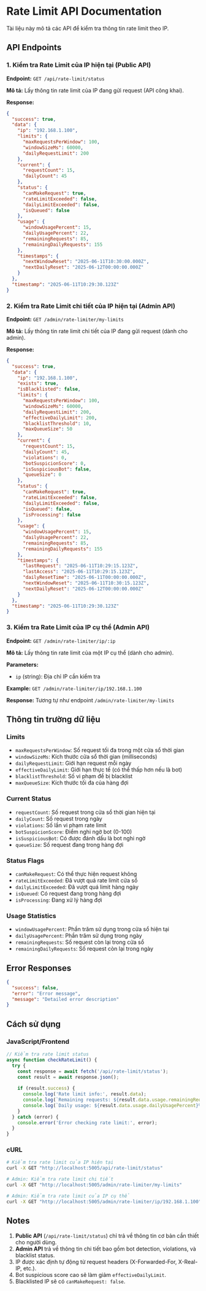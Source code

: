 # Rate Limit API Documentation

Tài liệu này mô tả các API để kiểm tra thông tin rate limit theo IP.

## API Endpoints

### 1. Kiểm tra Rate Limit của IP hiện tại (Public API)

**Endpoint:** `GET /api/rate-limit/status`

**Mô tả:** Lấy thông tin rate limit của IP đang gửi request (API công khai).

**Response:**
```json
{
  "success": true,
  "data": {
    "ip": "192.168.1.100",
    "limits": {
      "maxRequestsPerWindow": 100,
      "windowSizeMs": 60000,
      "dailyRequestLimit": 200
    },
    "current": {
      "requestCount": 15,
      "dailyCount": 45
    },
    "status": {
      "canMakeRequest": true,
      "rateLimitExceeded": false,
      "dailyLimitExceeded": false,
      "isQueued": false
    },
    "usage": {
      "windowUsagePercent": 15,
      "dailyUsagePercent": 22,
      "remainingRequests": 85,
      "remainingDailyRequests": 155
    },
    "timestamps": {
      "nextWindowReset": "2025-06-11T10:30:00.000Z",
      "nextDailyReset": "2025-06-12T00:00:00.000Z"
    }
  },
  "timestamp": "2025-06-11T10:29:30.123Z"
}
```

### 2. Kiểm tra Rate Limit chi tiết của IP hiện tại (Admin API)

**Endpoint:** `GET /admin/rate-limiter/my-limits`

**Mô tả:** Lấy thông tin rate limit chi tiết của IP đang gửi request (dành cho admin).

**Response:**
```json
{
  "success": true,
  "data": {
    "ip": "192.168.1.100",
    "exists": true,
    "isBlacklisted": false,
    "limits": {
      "maxRequestsPerWindow": 100,
      "windowSizeMs": 60000,
      "dailyRequestLimit": 200,
      "effectiveDailyLimit": 200,
      "blacklistThreshold": 10,
      "maxQueueSize": 50
    },
    "current": {
      "requestCount": 15,
      "dailyCount": 45,
      "violations": 0,
      "botSuspicionScore": 0,
      "isSuspiciousBot": false,
      "queueSize": 0
    },
    "status": {
      "canMakeRequest": true,
      "rateLimitExceeded": false,
      "dailyLimitExceeded": false,
      "isQueued": false,
      "isProcessing": false
    },
    "usage": {
      "windowUsagePercent": 15,
      "dailyUsagePercent": 22,
      "remainingRequests": 85,
      "remainingDailyRequests": 155
    },
    "timestamps": {
      "lastRequest": "2025-06-11T10:29:15.123Z",
      "lastAccess": "2025-06-11T10:29:15.123Z",
      "dailyResetTime": "2025-06-11T00:00:00.000Z",
      "nextWindowReset": "2025-06-11T10:30:15.123Z",
      "nextDailyReset": "2025-06-12T00:00:00.000Z"
    }
  },
  "timestamp": "2025-06-11T10:29:30.123Z"
}
```

### 3. Kiểm tra Rate Limit của IP cụ thể (Admin API)

**Endpoint:** `GET /admin/rate-limiter/ip/:ip`

**Mô tả:** Lấy thông tin rate limit của một IP cụ thể (dành cho admin).

**Parameters:**
- `ip` (string): Địa chỉ IP cần kiểm tra

**Example:** `GET /admin/rate-limiter/ip/192.168.1.100`

**Response:** Tương tự như endpoint `/admin/rate-limiter/my-limits`

## Thông tin trường dữ liệu

### Limits
- `maxRequestsPerWindow`: Số request tối đa trong một cửa sổ thời gian
- `windowSizeMs`: Kích thước cửa sổ thời gian (milliseconds)
- `dailyRequestLimit`: Giới hạn request mỗi ngày
- `effectiveDailyLimit`: Giới hạn thực tế (có thể thấp hơn nếu là bot)
- `blacklistThreshold`: Số vi phạm để bị blacklist
- `maxQueueSize`: Kích thước tối đa của hàng đợi

### Current Status
- `requestCount`: Số request trong cửa sổ thời gian hiện tại
- `dailyCount`: Số request trong ngày
- `violations`: Số lần vi phạm rate limit
- `botSuspicionScore`: Điểm nghi ngờ bot (0-100)
- `isSuspiciousBot`: Có được đánh dấu là bot nghi ngờ
- `queueSize`: Số request đang trong hàng đợi

### Status Flags
- `canMakeRequest`: Có thể thực hiện request không
- `rateLimitExceeded`: Đã vượt quá rate limit cửa sổ
- `dailyLimitExceeded`: Đã vượt quá limit hàng ngày
- `isQueued`: Có request đang trong hàng đợi
- `isProcessing`: Đang xử lý hàng đợi

### Usage Statistics
- `windowUsagePercent`: Phần trăm sử dụng trong cửa sổ hiện tại
- `dailyUsagePercent`: Phần trăm sử dụng trong ngày
- `remainingRequests`: Số request còn lại trong cửa sổ
- `remainingDailyRequests`: Số request còn lại trong ngày

## Error Responses

```json
{
  "success": false,
  "error": "Error message",
  "message": "Detailed error description"
}
```

## Cách sử dụng

### JavaScript/Frontend
```javascript
// Kiểm tra rate limit status
async function checkRateLimit() {
  try {
    const response = await fetch('/api/rate-limit/status');
    const result = await response.json();
    
    if (result.success) {
      console.log('Rate limit info:', result.data);
      console.log(`Remaining requests: ${result.data.usage.remainingRequests}`);
      console.log(`Daily usage: ${result.data.usage.dailyUsagePercent}%`);
    }
  } catch (error) {
    console.error('Error checking rate limit:', error);
  }
}
```

### cURL
```bash
# Kiểm tra rate limit của IP hiện tại
curl -X GET "http://localhost:5005/api/rate-limit/status"

# Admin: Kiểm tra rate limit chi tiết
curl -X GET "http://localhost:5005/admin/rate-limiter/my-limits"

# Admin: Kiểm tra rate limit của IP cụ thể
curl -X GET "http://localhost:5005/admin/rate-limiter/ip/192.168.1.100"
```

## Notes

1. **Public API** (`/api/rate-limit/status`) chỉ trả về thông tin cơ bản cần thiết cho người dùng.
2. **Admin API** trả về thông tin chi tiết bao gồm bot detection, violations, và blacklist status.
3. IP được xác định tự động từ request headers (X-Forwarded-For, X-Real-IP, etc.).
4. Bot suspicious score cao sẽ làm giảm `effectiveDailyLimit`.
5. Blacklisted IP sẽ có `canMakeRequest: false`.
